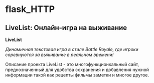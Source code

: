 # flask_HTTP
## LiveList: Онлайн-игра на выживание
__LiveList__


_Динамичная текстовая игра в стиле Battle Royale, где игроки соревнуются за выживание в реальном времени!_

Описание проекта
LiveList - это многофункционкальный сайт, преднозначенный для удобства сохранения и добавления нужной информации такой как рецепты фильмы заметки и многое другое.
